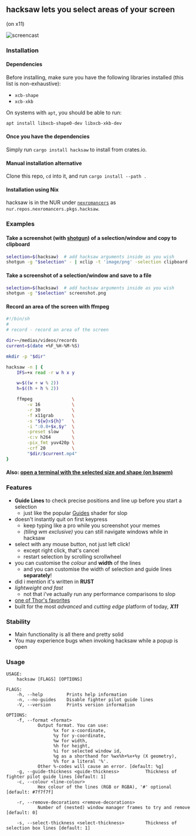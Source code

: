 ## hacksaw lets you select areas of your screen

(on x11)

![screencast](https://user-images.githubusercontent.com/15344581/77849939-29169d80-71c7-11ea-91c4-7e95a743d54c.gif)

### Installation

#### Dependencies
Before installing, make sure you have the following libraries installed (this list is non-exhaustive):

* `xcb-shape`
* `xcb-xkb`

On systems with `apt`, you should be able to run:

```sh
apt install libxcb-shape0-dev libxcb-xkb-dev
```

#### Once you have the dependencies
Simply run ` cargo install hacksaw ` to install from crates.io.

#### Manual installation alternative
Clone this repo, `cd` into it, and run `cargo install --path .`

#### Installation using Nix
hacksaw is in the NUR under [`nexromancers`](https://github.com/neXromancers/nixromancers) as `nur.repos.nexromancers.pkgs.hacksaw`.

### Examples
#### Take a screenshot (with [shotgun](https://github.com/neXromancers/shotgun)) of a selection/window and copy to clipboard
```sh
selection=$(hacksaw)  # add hacksaw arguments inside as you wish
shotgun -g "$selection" - | xclip -t 'image/png' -selection clipboard
```

#### Take a screenshot of a selection/window and save to a file
```sh
selection=$(hacksaw)  # add hacksaw arguments inside as you wish
shotgun -g "$selection" screenshot.png
```

#### Record an area of the screen with ffmpeg
```sh
#!/bin/sh
#
# record - record an area of the screen

dir=~/medias/videos/records
current=$(date +%F_%H-%M-%S)

mkdir -p "$dir"

hacksaw -n | {
    IFS=+x read -r w h x y

    w=$((w + w % 2))
    h=$((h + h % 2))

    ffmpeg               \
        -v 16            \
        -r 30            \
        -f x11grab       \
        -s "${w}x${h}"   \
        -i ":0.0+$x,$y"  \
        -preset slow     \
        -c:v h264        \
        -pix_fmt yuv420p \
        -crf 20          \
        "$dir/$current.mp4"
}
```

#### Also: [open a terminal with the selected size and shape (on bspwm)](https://github.com/turquoise-hexagon/dots/blob/896422dd12a/wm/.local/bin/draw)

### Features
- **Guide Lines** to check precise positions and line up before you start a selection
  - just like the popular [Guides](https://github.com/udf/slop-guides) shader for slop
- doesn't instantly quit on first keypress
  - keep typing like a pro while you screenshot your memes
  - *(tiling wm exclusive)* you can still navigate windows while in hacksaw
- select with any mouse button, not just left click!
  - except right click, that's cancel
  - restart selection by scrolling scrollwheel
- you can customise the *colour* and **width** of the lines
  - and you can customise the width of selection and guide lines **separately**!
- did i mention it's written in **RUST**
- *lightweight and fast*
  - not that i've actually run any performance comparisons to slop
- [one of Thor's favorites](https://xkcd.com/2097/)
- built for the most *advanced* and *cutting edge* platform of today, ***X11***

### Stability
- Main functionality is all there and pretty solid
- You may experience bugs when invoking hacksaw while a popup is open

### Usage

```
USAGE:
    hacksaw [FLAGS] [OPTIONS]

FLAGS:
    -h, --help         Prints help information
    -n, --no-guides    Disable fighter pilot guide lines
    -V, --version      Prints version information

OPTIONS:
    -f, --format <format>
            Output format. You can use:
                  %x for x-coordinate,
                  %y for y-coordinate,
                  %w for width,
                  %h for height,
                  %i for selected window id,
                  %g as a shorthand for %wx%h+%x+%y (X geometry),
                  %% for a literal '%'.
            Other %-codes will cause an error. [default: %g]
    -g, --guide-thickness <guide-thickness>          Thickness of fighter pilot guide lines [default: 1]
    -c, --colour <line-colour>
            Hex colour of the lines (RGB or RGBA), '#' optional [default: #7f7f7f]

    -r, --remove-decorations <remove-decorations>
            Number of (nested) window manager frames to try and remove [default: 0]

    -s, --select-thickness <select-thickness>        Thickness of selection box lines [default: 1]
```
